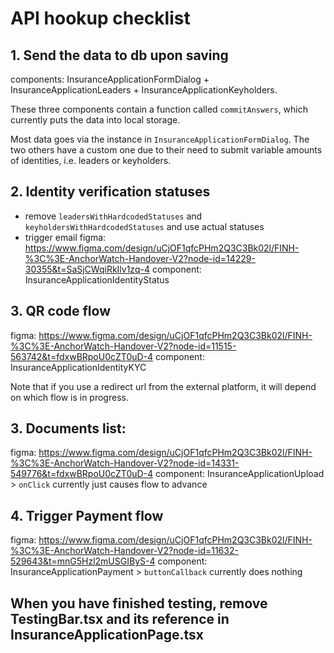 # API hookup checklist

## 1. Send the data to db upon saving

components: InsuranceApplicationFormDialog + InsuranceApplicationLeaders + InsuranceApplicationKeyholders.

These three components contain a function called `commitAnswers`, which currently puts the data into local storage.

Most data goes via the instance in `InsuranceApplicationFormDialog`. The two others have a custom one due to their need to submit variable amounts of identities, i.e. leaders or keyholders.

## 2. Identity verification statuses

- remove `leadersWithHardcodedStatuses` and `keyholdersWithHardcodedStatuses` and use actual statuses
- trigger email
  figma: https://www.figma.com/design/uCjOF1qfcPHm2Q3C3Bk02l/FINH-%3C%3E-AnchorWatch-Handover-V2?node-id=14229-30355&t=SaSjCWqiRkIlv1zq-4
  component: InsuranceApplicationIdentityStatus

## 3. QR code flow

figma: https://www.figma.com/design/uCjOF1qfcPHm2Q3C3Bk02l/FINH-%3C%3E-AnchorWatch-Handover-V2?node-id=11515-563742&t=fdxwBRpoU0cZT0uD-4
component: InsuranceApplicationIdentityKYC

Note that if you use a redirect url from the external platform, it will depend on which flow is in progress.

## 3. Documents list:

figma: https://www.figma.com/design/uCjOF1qfcPHm2Q3C3Bk02l/FINH-%3C%3E-AnchorWatch-Handover-V2?node-id=14331-549776&t=fdxwBRpoU0cZT0uD-4
component: InsuranceApplicationUpload > `onClick` currently just causes flow to advance

## 4. Trigger Payment flow

figma: https://www.figma.com/design/uCjOF1qfcPHm2Q3C3Bk02l/FINH-%3C%3E-AnchorWatch-Handover-V2?node-id=11632-529643&t=mnG5Hzl2mUSGIByS-4
component: InsuranceApplicationPayment > `buttonCallback` currently does nothing

## When you have finished testing, remove TestingBar.tsx and its reference in InsuranceApplicationPage.tsx
